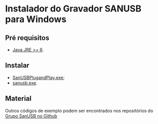  
# Instalador do Gravador SANUSB para Windows

## Pré requisitos

 * [Java JRE >= 6](https://www.java.com/pt_BR/download/).

## Instalar

* [SanUSBPlugandPlay.exe](SanUSBPlugandPlay.exe);
* [sanusb.exe](sanusb.exe).

## Material

Outros códigos de exemplo podem ser encontrados nos repositórios do [Grupo SanUSB no Github](https://github.com/SanUSB-grupo)
